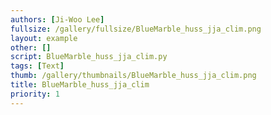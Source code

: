 ```yaml
---
authors: [Ji-Woo Lee]
fullsize: /gallery/fullsize/BlueMarble_huss_jja_clim.png
layout: example
other: []
script: BlueMarble_huss_jja_clim.py
tags: [Text]
thumb: /gallery/thumbnails/BlueMarble_huss_jja_clim.png
title: BlueMarble_huss_jja_clim
priority: 1
---
```

